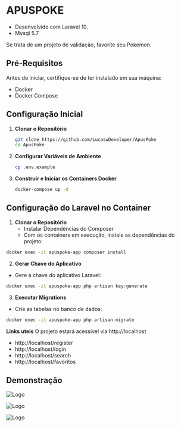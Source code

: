 # APUSPOKE
 - Desenvolvido com Laravel 10.
 - Mysql 5.7
 
Se trata de um projeto de validação, favorite seu Pokemon.

## Pré-Requisitos

Antes de iniciar, certifique-se de ter instalado em sua máquina:

- Docker
- Docker Compose

## Configuração Inicial

1. **Clonar o Repositório**

   ```bash
   git clone https://github.com/LucaswDeveloper/ApusPoke
   cd ApusPoke
   ```
2. **Configurar Variáveis de Ambiente**
    ```bash
    cp .env.example
   ```
3. **Construir e Iniciar os Containers Docker**
    ```bash
    docker-compose up -d
   ```

## Configuração do Laravel no Container

1. **Clonar o Repositório**
   - Instalar Dependências do Composer 
   - Com os containers em execução, instale as dependências do projeto:

```bash
docker exec -it apuspoke-app composer install
```

2. **Gerar Chave do Aplicativo**
- Gere a chave do aplicativo Laravel:

```bash
docker exec -it apuspoke-app php artisan key:generate
```

3. **Executar Migrations**
- Crie as tabelas no banco de dados:

```bash
docker exec -it apuspoke-app php artisan migrate
```

**Links uteis**
O projeto estará acessível via http://localhost

- http://localhost/register
- http://localhost/login
- http://localhost/search
- http://localhost/favoritos


## Demonstração
![Logo](https://media.giphy.com/media/v1.Y2lkPTc5MGI3NjExeHRpeHo2NzNxa2U0Y2Rxbm9pMTQ4MHN2YjNpdTYxd2E0MDh4aDJmaiZlcD12MV9pbnRlcm5hbF9naWZfYnlfaWQmY3Q9Zw/ac5l3rtuXqtGtOCyBO/giphy.gif)

![Logo](https://media.giphy.com/media/v1.Y2lkPTc5MGI3NjExd2lkZXc0dWpoazBmcGNhYnBqZDQ5a3R0Zm1jNWp2amFkZDRkamRpOCZlcD12MV9pbnRlcm5hbF9naWZfYnlfaWQmY3Q9Zw/tm5LRALfIpYs4RhGNW/giphy.gif)

![Logo](https://media.giphy.com/media/v1.Y2lkPTc5MGI3NjExeHNxcWhudjY1Y2dka3E4NXRndWtiem5xYm1nNWRlcXJ4ZTA3aG13bCZlcD12MV9pbnRlcm5hbF9naWZfYnlfaWQmY3Q9Zw/YPVHR86t61IPbixgiY/giphy.gif)
